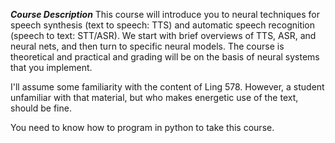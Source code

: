 ***Course Description***
This course will introduce you to neural techniques for speech synthesis (text to speech: TTS) and automatic speech recognition (speech to text: STT/ASR). We start with brief overviews of TTS, ASR, and neural nets, and then turn to specific neural models. The course is theoretical and practical and grading will be on the basis of neural systems that you implement.

I'll assume some familiarity with the content of Ling 578. However, a student unfamiliar with that material, but who makes energetic use of the text, should be fine.

You need to know how to program in python to take this course.
